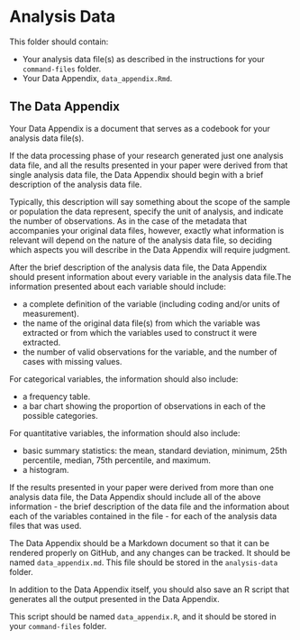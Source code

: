 # Analysis Data

This folder should contain:

- Your analysis data file(s) as described in the instructions for your `
command-files` folder.
- Your Data Appendix, `data_appendix.Rmd`.

## The Data Appendix

Your Data Appendix is a document that serves as a codebook for your 
analysis data file(s).

If the data processing phase of your research generated just one 
analysis data file, and all the results presented in your paper were 
derived from that single analysis data file, the Data Appendix should 
begin with a brief description of the analysis data file.

Typically, this description will say something about the scope of the 
sample or population the data represent, specify the unit of analysis, 
and indicate the number of observations. As in the case of the metadata 
that accompanies your original data files, however, exactly what 
information is relevant will depend on the nature of the analysis data 
file, so deciding which aspects you will describe in the Data Appendix 
will require judgment.

After the brief description of the analysis data file, the Data 
Appendix should present information about every variable in the 
analysis data file.The information presented about each variable should 
include:

- a complete definition of the variable (including coding and/or units 
of measurement).
- the name of the original data file(s) from which the variable was 
extracted or from which the variables used to construct it were 
extracted.
- the number of valid observations for the variable, and the number of 
cases with missing values.

For categorical variables, the information should also include:
- a frequency table.
- a bar chart showing the proportion of observations in each of the 
possible categories.

For quantitative variables, the information should also include:
- basic summary statistics: the mean, standard deviation, minimum, 25th 
percentile, median, 75th percentile, and maximum.
- a histogram.

If the results presented in your paper were derived from more than one 
analysis data file, the Data Appendix should include all of the above 
information - the brief description of the data file and the 
information about each of the variables contained in the file - for 
each of the analysis data files that was used.

The Data Appendix should be a Markdown document so that it can be 
rendered properly on GitHub, and any changes can be tracked. It should 
be named `data_appendix.md`. This file should be stored in the 
`analysis-data` folder.

In addition to the Data Appendix itself, you should also save an R 
script that generates all the output presented in the Data Appendix. 

This script should be named `data_appendix.R`, and it should be stored 
in your `command-files` folder.